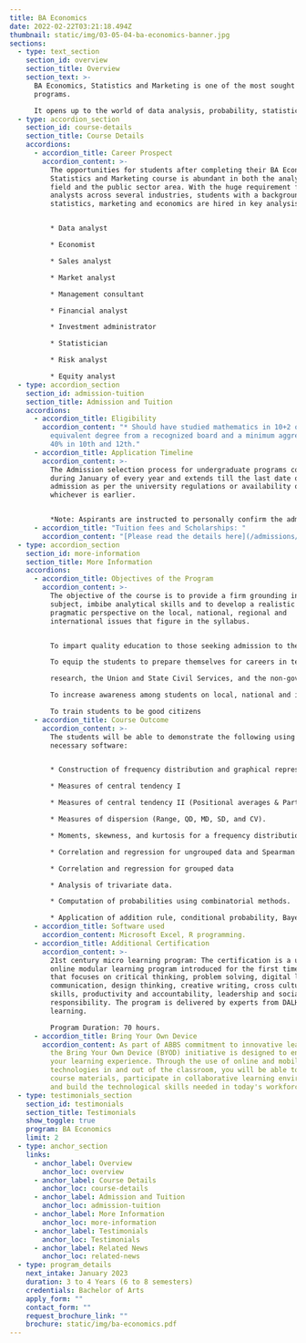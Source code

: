 ```yaml
---
title: BA Economics
date: 2022-02-22T03:21:18.494Z
thumbnail: static/img/03-05-04-ba-economics-banner.jpg
sections:
  - type: text_section
    section_id: overview
    section_title: Overview
    section_text: >-
      BA Economics, Statistics and Marketing is one of the most sought after BA
      programs. 

      It opens up to the world of data analysis, probability, statistical inference, sampling theory, time series analysis, and operations research. Depending on the job role, a student can earn anywhere between 3 to 7 LPA after completion of BA Economics.
  - type: accordion_section
    section_id: course-details
    section_title: Course Details
    accordions:
      - accordion_title: Career Prospect
        accordion_content: >-
          The opportunities for students after completing their BA Economics,
          Statistics and Marketing course is abundant in both the analytics
          field and the public sector area. With the huge requirement for
          analysts across several industries, students with a background in
          statistics, marketing and economics are hired in key analysis roles. 


          * Data analyst 

          * Economist

          * Sales analyst

          * Market analyst

          * Management consultant

          * Financial analyst

          * Investment administrator

          * Statistician 

          * Risk analyst 

          * Equity analyst
  - type: accordion_section
    section_id: admission-tuition
    section_title: Admission and Tuition
    accordions:
      - accordion_title: Eligibility
        accordion_content: "* Should have studied mathematics in 10+2 or PUC or an
          equivalent degree from a recognized board and a minimum aggregate of
          40% in 10th and 12th."
      - accordion_title: Application Timeline
        accordion_content: >-
          The Admission selection process for undergraduate programs commences
          during January of every year and extends till the last date of
          admission as per the university regulations or availability of seats,
          whichever is earlier.


          *Note: Aspirants are instructed to personally confirm the admission dates and timelines from the admissions office.*
      - accordion_title: "Tuition fees and Scholarships: "
        accordion_content: "[Please read the details here](/admissions/fees-scholarships)"
  - type: accordion_section
    section_id: more-information
    section_title: More Information
    accordions:
      - accordion_title: Objectives of the Program
        accordion_content: >-
          The objective of the course is to provide a firm grounding in the
          subject, imbibe analytical skills and to develop a realistic and
          pragmatic perspective on the local, national, regional and
          international issues that figure in the syllabus.


          To impart quality education to those seeking admission to the B.A Sociology, Psychology & Political sciences course.

          To equip the students to prepare themselves for careers in teaching and

          research, the Union and State Civil Services, and the non-governmental sector.

          To increase awareness among students on local, national and international issues, and strengthen their analytical skills and capabilities.

          To train students to be good citizens
      - accordion_title: Course Outcome
        accordion_content: >-
          The students will be able to demonstrate the following using the
          necessary software:


          * Construction of frequency distribution and graphical representation.

          * Measures of central tendency I

          * Measures of central tendency II (Positional averages & Partition values).

          * Measures of dispersion (Range, QD, MD, SD, and CV).

          * Moments, skewness, and kurtosis for a frequency distribution.

          * Correlation and regression for ungrouped data and Spearman’s rank correlation coefficient.

          * Correlation and regression for grouped data

          * Analysis of trivariate data.

          * Computation of probabilities using combinatorial methods.

          * Application of addition rule, conditional probability, Bayes formula.
      - accordion_title: Software used
        accordion_content: Microsoft Excel, R programming.
      - accordion_title: Additional Certification
        accordion_content: >-
          21st century micro learning program: The certification is a unique
          online modular learning program introduced for the first time in India
          that focuses on critical thinking, problem solving, digital literacy,
          communication, design thinking, creative writing, cross cultural
          skills, productivity and accountability, leadership and social
          responsibility. The program is delivered by experts from DALHAM
          learning. 

          Program Duration: 70 hours.
      - accordion_title: Bring Your Own Device
        accordion_content: As part of ABBS commitment to innovative learning strategies,
          the Bring Your Own Device (BYOD) initiative is designed to enhance
          your learning experience. Through the use of online and mobile
          technologies in and out of the classroom, you will be able to access
          course materials, participate in collaborative learning environments
          and build the technological skills needed in today's workforce.
  - type: testimonials_section
    section_id: testimonials
    section_title: Testimonials
    show_toggle: true
    program: BA Economics
    limit: 2
  - type: anchor_section
    links:
      - anchor_label: Overview
        anchor_loc: overview
      - anchor_label: Course Details
        anchor_loc: course-details
      - anchor_label: Admission and Tuition
        anchor_loc: admission-tuition
      - anchor_label: More Information
        anchor_loc: more-information
      - anchor_label: Testimonials
        anchor_loc: Testimonials
      - anchor_label: Related News
        anchor_loc: related-news
  - type: program_details
    next_intake: January 2023
    duration: 3 to 4 Years (6 to 8 semesters)
    credentials: Bachelor of Arts
    apply_form: ""
    contact_form: ""
    request_brochure_link: ""
    brochure: static/img/ba-economics.pdf
---
```

